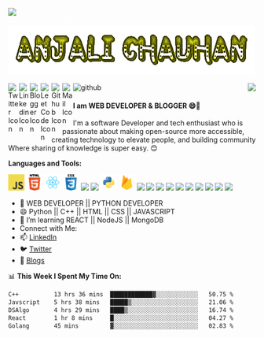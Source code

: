 <img src="https://media.giphy.com/media/hvRJCLFzcasrR4ia7z/giphy.gif" width="40px">![Name](Hello.gif) 
![Name](name.gif) 

<a href="https://twitter.com/AnjaliC62057085">
  <img align="left" alt="Twitter Icon" Twitter" width="22px" src="https://cdn.jsdelivr.net/npm/simple-icons@3.12.2/icons/twitter.svg" />
</a>
<a href="https://www.linkedin.com/in/anjali1102/">
  <img align="left" alt="Linkedin Icon" width="22px" src="https://cdn.jsdelivr.net/npm/simple-icons@3.12.2/icons/linkedin.svg" />
</a>
<a href="https://hashnode.com/@anjalii">
  <img align="left" alt="Blogger Icon" width="22px" src="https://cdn.jsdelivr.net/npm/simple-icons@3.12.2/icons/blogger.svg" />
</a> 
<a href="https://leetcode.com/anjali_1102/">
  <img align="left" alt="LeetCode Icon" width="22px" src="https://cdn.jsdelivr.net/npm/simple-icons@3.12.2/icons/leetcode.svg" />
</a>
<a href="https://github.com/anjali1102/">
  <img align="left" alt="Github Icon" width="22px" src="https://cdn.jsdelivr.net/npm/simple-icons@3.12.2/icons/github.svg" />
</a>
<a href="mailto:ac.chauhan1102@gmail.com">
  <img align="left" alt="Mail Icon" width="22px" src="https://cdn.jsdelivr.net/npm/simple-icons@3.12.2/icons/gmail.svg" />
</a>
                                                                                                                        
<img align="right" src="https://github-readme-stats.vercel.app/api?username=anjali1102&theme=cobalt&show_icons=true" />

![github](https://user-images.githubusercontent.com/56559378/88052779-663cdc00-cb78-11ea-99f8-520ff3c7d037.png)


####  I am WEB DEVELOPER & BLOGGER 😄🦄 

I'm a software Developer and tech enthusiast who is passionate about making open-source more accessible, creating technology to elevate people, and building community Where sharing of knowledge is super easy. 😊

**Languages and Tools:**  

<code><img height="33" src="https://raw.githubusercontent.com/github/explore/80688e429a7d4ef2fca1e82350fe8e3517d3494d/topics/javascript/javascript.png"></code>
<code><img height="33" src="https://raw.githubusercontent.com/github/explore/80688e429a7d4ef2fca1e82350fe8e3517d3494d/topics/html/html.png"></code>
<code><img height="33" src="https://raw.githubusercontent.com/github/explore/80688e429a7d4ef2fca1e82350fe8e3517d3494d/topics/react/react.png"></code>
<code><img height="33" src="https://raw.githubusercontent.com/github/explore/5c058a388828bb5fde0bcafd4bc867b5bb3f26f3/topics/css/css.png"></code>
<code><img height="33" src="https://nodejs.org/static/images/logo-hexagon-card.png"></code>
<code><img height="33" src="https://cdn.iconscout.com/icon/free/png-512/c-programming-569564.png"></code>
<code><img height="33" src="https://raw.githubusercontent.com/github/explore/80688e429a7d4ef2fca1e82350fe8e3517d3494d/topics/python/python.png"></code>
<code><img height="33" src="https://raw.githubusercontent.com/github/explore/80688e429a7d4ef2fca1e82350fe8e3517d3494d/topics/firebase/firebase.png"></code>
<code><img height="33" src="https://git-scm.com/images/logos/downloads/Git-Icon-1788C.png"></code>
<code><img height="33" src="https://user-images.githubusercontent.com/49339/32078472-5053adea-baa7-11e7-9034-519002f12ac7.png"></code>
<code><img height="33" src="https://cdn.iconscout.com/icon/free/png-512/unity-5-555544.png"></code>
<code><img height="33" src="https://www.kindpng.com/picc/m/25-255595_icon-android-studio-logo-hd-png-download.png"></code>
<code><img height="33" src="https://i.pinimg.com/originals/99/f8/87/99f887833c475448723d3c9ac16c179b.png"></code>
<code><img height="33" src="https://www.pinclipart.com/picdir/middle/35-353932_bootstrap-bootstrap-4-logo-png-clipart.png"></code>
<code><img height="33" src="https://cdn.worldvectorlogo.com/logos/sublime-text.svg"></code>
<code><img height="33" src="https://cdn.iconscout.com/icon/free/png-512/stackoverflow-2-432547.png"></code>
<code><img height="33" src="https://e7.pngegg.com/pngimages/768/167/png-clipart-mongodb-nosql-document-oriented-database-nosql-icon-leaf-grass.png"></code>
<code><img height="33" src="https://w7.pngwing.com/pngs/10/113/png-transparent-django-web-development-web-framework-python-software-framework-django-text-trademark-logo.png"></code>


- 🌱  WEB DEVELOPER || PYTHON DEVELOPER
- 😄 Python || C++ || HTML || CSS || JAVASCRIPT
- 🤔 I’m learning REACT || NodeJS || MongoDB
- Connect with Me:  
- 📫 <a href="https://www.linkedin.com/in/anjali-chauhan-31283b190/">LinkedIn</a>
- 🐦 <a href="https://twitter.com/anjalii1102">Twitter</a>
- 📝 <a href="https://hashnode.com/@anjalii">Blogs</a>




📊 **This Week I Spent My Time On:**
<!--START_SECTION:waka-->
```text
C++          13 hrs 36 mins  ████████████▓░░░░░░░░░░░░   50.75 % 
Javscript    5 hrs 38 mins   █████▒░░░░░░░░░░░░░░░░░░░   21.06 % 
DSAlgo       4 hrs 29 mins   ████▒░░░░░░░░░░░░░░░░░░░░   16.74 % 
React        1 hr 8 mins     █░░░░░░░░░░░░░░░░░░░░░░░░   04.27 % 
Golang       45 mins         ▓░░░░░░░░░░░░░░░░░░░░░░░░   02.83 % 
```
<!--END_SECTION:waka-->

